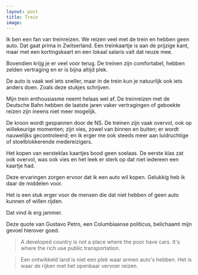 ```yaml
---
layout: post
title: Trein
image:
---
```


Ik ben een fan van treinreizen. We reizen veel met de trein en hebben geen auto. Dat gaat prima in Zwitserland. Een treinkaartje is aan de prijzige kant, maar met een kortingskaart en een lokaal salaris valt dat reuze mee.

Bovendien krijg je er veel voor terug. De treinen zijn comfortabel, hebben zelden vertraging en er is bijna altijd plek.

De auto is vaak wel iets sneller, maar in de trein kun je natuurlijk ook iets anders doen. Zoals deze stukjes schrijven.

Mijn trein enthousiasme neemt helaas wel af. De treinreizen met de Deutsche Bahn hebben de laatste jaren vaker vertragingen of geboekte reizen zijn ineens niet meer mogelijk.

De kroon wordt gespannen door de NS. De treinen zijn vaak overvol, ook op willekeurige momenten; zijn vies, zowel van binnen en buiten; er wordt nauwelijks gecontroleerd; en ik erger me ook steeds meer aan luidruchtige of stoelblokkerende medereizigers.

Het kopen van eersteklas kaartjes bood geen soelaas. De eerste klas zat ook overvol, was ook vies en het leek er sterk op dat niet iedereen een kaartje had.

Deze ervaringen zorgen ervoor dat ik een auto wil kopen. Gelukkig heb ik daar de middelen voor.

Het is een stuk erger voor de mensen die dat niet hebben of geen auto kunnen of willen rijden.

Dat vind ik erg jammer.

Deze quote van Gustavo Petro, een Columbiaanse politicus, belichaamt mijn gevoel hierover goed.

> A developed country is not a place where the poor have cars. It's where the rich use public transportation.

> Een ontwikkeld land is niet een plek waar armen auto's hebben. Het is waar de rijken met het openbaar vervoer reizen.
